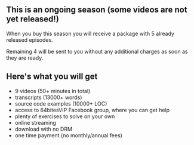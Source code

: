 ## This is an ongoing season (some videos are not yet released!)

When you buy this season you will receive a package with 5 already released episodes.

Remaining 4 will be sent to you without any additional charges as soon as they are ready.

## Here's what you will get 

* 9 videos (50+ minutes in total)
* transcripts (13000+ words)
* source code examples (10000+ LOC)
* access to 64bitesVIP Facebook group, where you can get help
* plenty of exercises to solve on your own
* online streaming
* download with no DRM
* one time payment (no monthly/annual fees)

